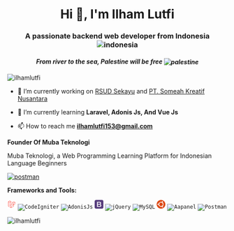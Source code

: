 <h1 align="center">Hi 👋, I'm Ilham Lutfi</h1>
<h3 align="center">A passionate backend web developer from Indonesia <img src="https://cdn.worldvectorlogo.com/logos/indonesi.svg" alt="indonesia" width="40"/> </h3>
<h4 align="center"><i>From river to the sea, Palestine will be free <img src="https://upload.wikimedia.org/wikipedia/commons/thumb/0/00/Flag_of_Palestine.svg/800px-Flag_of_Palestine.svg.png?20230715225310" alt="palestine" width="40" style="vertical-align: middle;"/></i>
</h4>

<p align="left"> <img src="https://komarev.com/ghpvc/?username=ilhamlutfi&label=Profile%20views&color=0e75b6&style=flat" alt="ilhamlutfi" /> </p>

- 🔭 I’m currently working on [RSUD Sekayu](https://rsudsekayu.mubakab.go.id) and [PT. Someah Kreatif Nusantara](https://someah.id)

- 🌱 I’m currently learning **Laravel, Adonis Js, And Vue Js**

- 📫 How to reach me **ilhamlutfi153@gmail.com**

**Founder Of Muba Teknologi**
<p>Muba Teknologi, a Web Programming Learning Platform for Indonesian Language Beginners<p>
<a href="https://mubatekno.com" target="_blank"> <img src="https://mubatekno.com/mubatekno-logo.png" alt="postman" width="200px"/> </a>

**Frameworks and Tools:**

<code><img height="20" src="https://raw.githubusercontent.com/github/explore/80688e429a7d4ef2fca1e82350fe8e3517d3494d/topics/laravel/laravel.png" title="Laravel"></code>
<code><img height="20" src="https://cdn.worldvectorlogo.com/logos/codeigniter.svg" title="CodeIgniter"></code>
<code><img height="20" src="https://cdn.worldvectorlogo.com/logos/adonisjs.svg" title="AdonisJs"></code>
<code><img height="20" src="https://raw.githubusercontent.com/github/explore/80688e429a7d4ef2fca1e82350fe8e3517d3494d/topics/bootstrap/bootstrap.png" title="Bootstrap"></code>
<code><img height="20" src="https://encrypted-tbn0.gstatic.com/images?q=tbn:ANd9GcRmLME0hpAJOqBGhaVjcgkk8hIKS3S4GAqrLg&s" title="jQuery"></code>
<code><img height="20" src="https://w7.pngwing.com/pngs/717/111/png-transparent-mysql-round-logo-tech-companies-thumbnail.png" title="MySQL"></code>
<code><img height="20" src="https://raw.githubusercontent.com/github/explore/80688e429a7d4ef2fca1e82350fe8e3517d3494d/topics/ubuntu/ubuntu.png" title="Linux Ubuntu"></code>
<code><img height="20" src="https://www.aapanel.com/static/images/bt_logo.png" title="Aapanel"></code>
<code><img height="20" src="https://www.vectorlogo.zone/logos/getpostman/getpostman-icon.svg" title="Postman"></code>

<p><img src="https://github-readme-streak-stats.herokuapp.com/?user=ilhamlutfi&" alt="ilhamlutfi" /></p>
